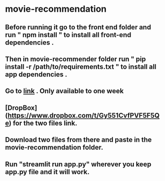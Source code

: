 # movie-recommendation

## Before running it go to the front end folder and run " npm install " to install all front-end dependencies .
## Then in movie-recommender folder run " pip install -r /path/to/requirements.txt " to install all app dependencies .
## Go to [link]( https://limewire.com/d/7ee565a2-bda8-484c-8070-bc1937d02dff#Wqxknu14Z6FcO1r60jRYXAIctLlVjWZOzrxMGh7s08I) . Only available to one week 
## [DropBox] (https://www.dropbox.com/t/Gy551CvfPVF5F5Qe) for the two files link.
## Download two files from there and paste in the movie-recommendation folder.
## Run "streamlit run app.py" wherever you keep app.py file and it will work. 
